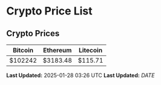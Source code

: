 # Crypto Price List

## Crypto Prices
| Bitcoin | Ethereum | Litecoin |
| ------- | -------- | -------- |
| $102242 | $3183.48 | $115.71 |
**Last Updated:** 2025-01-28 03:26 UTC
**Last Updated:** $DATE$
